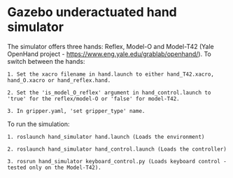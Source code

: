 # Gazebo underactuated hand simulator

The simulator offers three hands: Reflex, Model-O and Model-T42 (Yale OpenHand project - https://www.eng.yale.edu/grablab/openhand/). To switch between the hands:

    1. Set the xacro filename in hand.launch to either hand_T42.xacro, hand_O.xacro or hand_reflex.hand.
    
    2. Set the 'is_model_O_reflex' argument in hand_control.launch to 'true' for the reflex/model-O or 'false' for model-T42.
    
    3. In gripper.yaml, 'set gripper_type' name.
    
To run the simulation:

    1. roslaunch hand_simulator hand.launch (Loads the environment)
    
    2. roslaunch hand_simulator hand_control.launch (Loads the controller)
    
    3. rosrun hand_simulator keyboard_control.py (Loads keyboard control - tested only on the Model-T42).
    
